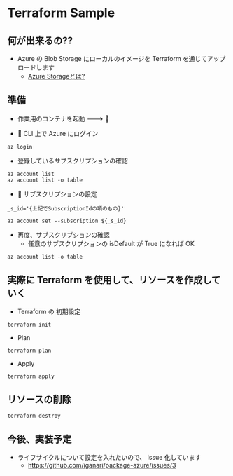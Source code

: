 # Terraform Sample

## 何が出来るの??

+ Azure の Blob Storage にローカルのイメージを Terraform を通じてアップロードします
  + [Azure Storageとは?](../README.md) 

## 準備

+ 作業用のコンテナを起動 ---> :whale:

+ :whale: CLI 上で Azure にログイン

```
az login
```

+ 登録しているサブスクリプションの確認

```
az account list
az account list -o table
```


+ :whale: サブスクリプションの設定

```
_s_id='{上記でSubscriptionIdの項のもの}'

az account set --subscription ${_s_id}
```

+ 再度、サブスクリプションの確認
  + 任意のサブスクリプションの isDefault が True になれば OK

```
az account list -o table
```



## 実際に Terraform を使用して、リソースを作成していく

+ Terraform の 初期設定

```
terraform init
```



+ Plan

```
terraform plan
```


+ Apply

```
terraform apply
```

## リソースの削除

```
terraform destroy
```


## 今後、実装予定

+ ライフサイクルについて設定を入れたいので、 Issue 化しています
    + https://github.com/iganari/package-azure/issues/3
